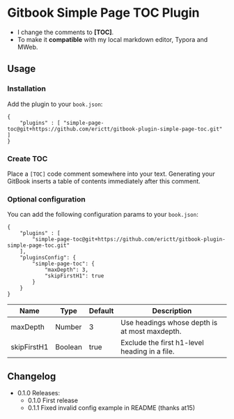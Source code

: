 # Gitbook Simple Page TOC Plugin

* I change the <!-- toc --> comments to **[TOC]**. 
* To make it **compatible** with my local markdown editor, Typora and MWeb.

## Usage

### Installation

Add the plugin to your `book.json`:

```
{
	"plugins" : [ "simple-page-toc@git+https://github.com/erictt/gitbook-plugin-simple-page-toc.git" ]
}		
```



### Create TOC

Place a `[TOC]` code comment somewhere into your text. Generating your GitBook inserts a table of contents immediately after this comment.

### Optional configuration

You can add the following configuration params to your `book.json`:

```
{
	"plugins" : [ 
		"simple-page-toc@git+https://github.com/erictt/gitbook-plugin-simple-page-toc.git" 
	],
	"pluginsConfig": {
		"simple-page-toc": {
			"maxDepth": 3,
			"skipFirstH1": true
   		}
	}
}			
```

Name        | Type    | Default | Description 
----------- | ------- | ------- | ------------
maxDepth    | Number  |       3 | Use headings whose depth is at most maxdepth.
skipFirstH1 | Boolean |    true | Exclude the first h1-level heading in a file.

## Changelog

* 0.1.0 Releases:
  * 0.1.0 First release
  * 0.1.1 Fixed invalid config example in README (thanks at15) 
